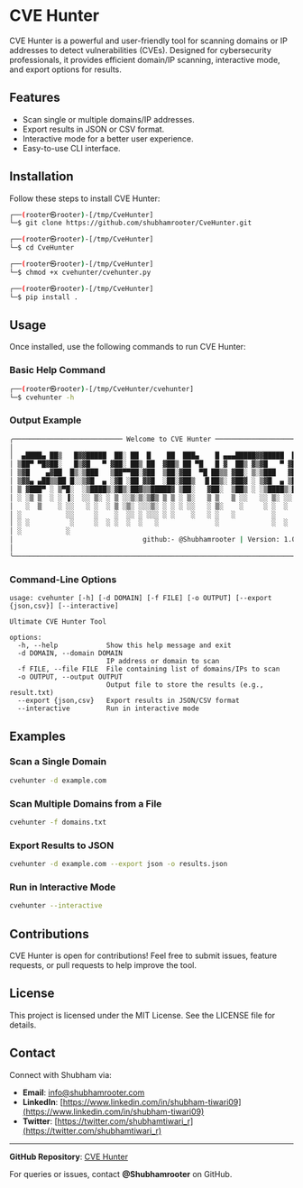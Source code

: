 # CVE Hunter

CVE Hunter is a powerful and user-friendly tool for scanning domains or IP addresses to detect vulnerabilities (CVEs). Designed for cybersecurity professionals, it provides efficient domain/IP scanning, interactive mode, and export options for results.

## Features

- Scan single or multiple domains/IP addresses.
- Export results in JSON or CSV format.
- Interactive mode for a better user experience.
- Easy-to-use CLI interface.

## Installation

Follow these steps to install CVE Hunter:

```bash
┌──(rooter㉿rooter)-[/tmp/CveHunter]
└─$ git clone https://github.com/shubhamrooter/CveHunter.git

┌──(rooter㉿rooter)-[/tmp/CveHunter]
└─$ cd CveHunter

┌──(rooter㉿rooter)-[/tmp/CveHunter]
└─$ chmod +x cvehunter/cvehunter.py

┌──(rooter㉿rooter)-[/tmp/CveHunter]
└─$ pip install .
```

## Usage

Once installed, use the following commands to run CVE Hunter:

### Basic Help Command

```bash
┌──(rooter㉿rooter)-[/tmp/CveHunter/cvehunter]
└─$ cvehunter -h
```

### Output Example

```bash
╭─────────────────────────── Welcome to CVE Hunter ────────────────────────────╮
│                                                                              │
│  ▄████▄ ██▒   █▓▓█████  ██░ ██  █    ██  ███▄    █ ▄▄▄█████▓▓█████  ██▀███   │
│ ▒██▀ ▀█▓██░   █▒▓█   ▀ ▓██░ ██▒ ██  ▓██▒ ██ ▀█   █ ▓  ██▒ ▓▒▓█   ▀ ▓██ ▒ ██▒ │
│ ▒▓█    ▄▓██  █▒░▒███   ▒██▀▀██░▓██  ▒██░▓██  ▀█ ██▒▒ ▓██░ ▒░▒███   ▓██ ░▄█ ▒ │
│ ▒▓▓▄ ▄██▒▒██ █░░▒▓█  ▄ ░▓█ ░██ ▓▓█  ░██░▓██▒  ▐▌██▒░ ▓██▓ ░ ▒▓█  ▄ ▒██▀▀█▄   │
│ ▒ ▓███▀ ░ ▒▀█░  ░▒████▒░▓█▒░██▓▒▒█████▓ ▒██░   ▓██░  ▒██▒ ░ ░▒████▒░██▓ ▒██▒ │
│ ░ ░▒ ▒  ░ ░ ▐░  ░░ ▒░ ░ ▒ ░░▒░▒░▒▓▒ ▒ ▒ ░ ▒░   ▒ ▒   ▒ ░░   ░░ ▒░ ░░ ▒▓ ░▒▓░ │
│   ░  ▒    ░ ░░   ░ ░  ░ ▒ ░▒░ ░░░▒░ ░ ░ ░ ░░   ░ ▒░    ░     ░ ░  ░  ░▒ ░ ▒░ │
│ ░           ░░     ░    ░  ░░ ░ ░░░ ░ ░    ░   ░ ░   ░         ░     ░░   ░  │
│ ░ ░          ░     ░  ░ ░  ░  ░   ░              ░             ░  ░   ░      │
│ ░           ░                                                                │
│                                github:- @Shubhamrooter | Version: 1.0.0      │
│                                                                              │
╰──────────────────────────────────────────────────────────────────────────────╯
```

### Command-Line Options

```text
usage: cvehunter [-h] [-d DOMAIN] [-f FILE] [-o OUTPUT] [--export {json,csv}] [--interactive]

Ultimate CVE Hunter Tool

options:
  -h, --help            Show this help message and exit
  -d DOMAIN, --domain DOMAIN
                        IP address or domain to scan
  -f FILE, --file FILE  File containing list of domains/IPs to scan
  -o OUTPUT, --output OUTPUT
                        Output file to store the results (e.g., result.txt)
  --export {json,csv}   Export results in JSON/CSV format
  --interactive         Run in interactive mode
```

## Examples

### Scan a Single Domain
```bash
cvehunter -d example.com
```

### Scan Multiple Domains from a File
```bash
cvehunter -f domains.txt
```

### Export Results to JSON
```bash
cvehunter -d example.com --export json -o results.json
```

### Run in Interactive Mode
```bash
cvehunter --interactive
```

## Contributions

CVE Hunter is open for contributions! Feel free to submit issues, feature requests, or pull requests to help improve the tool.

## License

This project is licensed under the MIT License. See the LICENSE file for details.

## Contact

Connect with Shubham via:
- **Email**: [info@shubhamrooter.com](mailto:info@shubhamrooter.com)
- **LinkedIn**: [https://www.linkedin.com/in/shubham-tiwari09](https://www.linkedin.com/in/shubham-tiwari09)
- **Twitter**: [https://twitter.com/shubhamtiwari_r](https://twitter.com/shubhamtiwari_r)

---
**GitHub Repository**: [CVE Hunter](https://github.com/shubhamrooter/CveHunter)

For queries or issues, contact **@Shubhamrooter** on GitHub.
